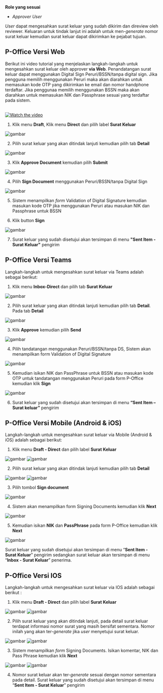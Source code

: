 **Role yang sesuai**

- *Approver User*

*User* dapat mengesahkan surat keluar yang sudah dikirim dan direview oleh reviewer. Keluaran untuk tindak lanjut ini adalah untuk men-*generate* nomor surat keluar kemudian surat keluar dapat dikirimkan ke pejabat tujuan. 

## **P-Office Versi Web**

Berikut ini video tutorial yang menjelaskan langkah-langkah untuk mengesahkan surat keluar oleh approver **via Web**. Penandatangan surat keluar dapat menggunakan Digital Sign Peruri/BSSN/tanpa digital sign. Jika pengguna memilih menggunakan Peruri maka akan diarahkan untuk memasukan kode OTP yang dikirimkan ke email dan nomor handphone terdaftar. Jika penggunaa memilih menggunakan BSSN maka akan diarahkan untuk memasukan NIK dan Passphrase sesuai yang terdaftar pada sistem.

</br>
<a href="https://web.microsoftstream.com/embed/video/65ef062a-e6f8-4424-a775-070882725ed6?autoplay=false&amp;showinfo=false" target="_blank"><img src="https://github.com/gitakencana/Persero-P-Office/raw/master/Video/Thumbnail/TM04.png" alt="Watch the video"></a>


1. Klik menu **Draft**, Klik menu **Direct** dan pilih label **Surat Keluar**

![gambar](SuratKeluar/SK_Web/02SK52.png)

2. Pilih surat keluar yang akan ditindak lanjuti kemudian pilih tab **Detail**

![gambar](SuratKeluar/SK_Web/02SK53.png)

3. Klik **Approve Document** kemudian pilih **Submit**

![gambar](SuratKeluar/SK_Web/02SK54.png)

4. Pilih **Sign Document** menggunakan Peruri/BSSN/tanpa Digital Sign

![gambar](SuratKeluar/SK_Web/02SK57.png)

5. Sistem menampilkan *form* Validation of Digital Signature kemudian masukan kode OTP jika menggunakan Peruri atau masukan NIK dan Passphrase untuk BSSN

6. Klik button **Sign**
 
![gambar](SuratKeluar/SK_Web/02SK56.png)

7. Surat keluar yang sudah disetujui akan tersimpan di menu **"Sent Item - Surat Keluar"** pengirim


## **P-Office Versi Teams**

Langkah-langkah untuk mengesahkan surat keluar via Teams adalah sebagai berikut:

1. Klik menu **Inbox-Direct** dan pilih tab **Surat Keluar**

![gambar](SuratKeluar/SK_Teams/SK54.png)

2. Pilih surat keluar yang akan ditindak lanjuti kemudian pilih tab **Detail**. Pada tab **Detail**
 
![gambar](SuratKeluar/SK_Teams/SK55.png)

3. Klik **Approve** kemudian pilih **Send**
 
![gambar](SuratKeluar/SK_Teams/SK56.png)

4. Pilih tandatangan menggunakan Peruri/BSSN/tanpa DS, Sistem akan menampilkan form Validation of Digital Signature

![gambar](SuratKeluar/SK_Teams/SKN1.png)
 
5. Kemudian isikan NIK dan PassPhrase untuk BSSN atau masukan kode OTP untuk tandatangan menggunakan Peruri pada form P-Office kemudian klik **Sign**
 
![gambar](SuratKeluar/SK_Teams/SKN2.png)

6.	Surat keluar yang sudah disetujui akan tersimpan di menu **“Sent Item – Surat keluar”** pengirim


## **P-Office Versi Mobile (Android & iOS)**

Langkah-langkah untuk mengesahkan surat keluar via Mobile (Android & iOS) adalah sebagai berikut:

1. Klik menu **Draft - Direct** dan pilih label **Surat Keluar**

![gambar](SuratKeluar/SK_Android/NomorSK/02A01.png) ![gambar](SuratKeluar/SK_Android/NomorSK/02A02.png)

2. Pilih surat keluar yang akan ditindak lanjuti kemudian pilih tab **Detail**

![gambar](SuratKeluar/SK_Android/NomorSK/02A03.png) ![gambar](SuratKeluar/SK_Android/NomorSK/02A04.png)

3. Pilih tombol **Sign document**

![gambar](SuratKeluar/SK_Android/NomorSK/02A05.png)

4. Sistem akan menampilkan form Signing Documents kemudian klik **Next**
   
![gambar](SuratKeluar/SK_Android/NomorSK/02A06.png)

5. Kemudian isikan **NIK** dan **PassPhrase** pada form P-Office kemudian klik **Next**
   
![gambar](SuratKeluar/SK_Android/NomorSK/02A07.png)

Surat keluar yang sudah disetujui akan tersimpan di menu “**Sent Item - Surat Keluar**” pengirim sedangkan surat keluar akan tersimpan di menu “**Inbox - Surat Keluar**” penerima.

## **P-Office Versi IOS**

Langkah-langkah untuk mengesahkan surat keluar via IOS adalah sebagai berikut :

1.	Klik menu **Draft - Direct** dan pilih label **Surat Keluar**

![gambar](SuratKeluar/SK_Android/NomorSK/02A01.png) ![gambar](SuratKeluar/SK_Android/NomorSK/02A02.png)

2.	Pilih surat keluar yang akan ditindak lanjuti, pada detail surat keluar terdapat informasi nomor surat yang masih bersifat sementara. Nomor inilah yang akan ter-_generate_ jika _user_ menyetujui surat keluar.

![gambar](SuratKeluar/SK_Android/NomorSK/02A03.png) ![gambar](SuratKeluar/SK_Android/NomorSK/02A04.png)

3. Sistem menampilkan *form* Signing Documents. Isikan komentar, NIK dan Pass Phrase kemudian klik **Next**

![gambar](SuratKeluar/SK_Android/NomorSK/02A06.png)
![gambar](SuratKeluar/SK_Android/NomorSK/02A07.png)

4. Nomor surat keluar akan ter-_generate_ sesuai dengan nomor sementara pada detail. Surat keluar yang sudah disetujui akan tersimpan di menu “**Sent Item - Surat Keluar**” pengirim
